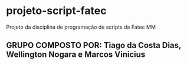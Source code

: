 # projeto-script-fatec
Projeto da disciplina de programação de scripts da Fatec MM

## GRUPO COMPOSTO POR: Tiago da Costa Dias, Wellington Nogara e Marcos Vinicius
